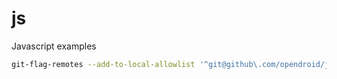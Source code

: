 # js
Javascript examples

```sh
git-flag-remotes --add-to-local-allowlist '^git@github\.com/opendroid/js.git$'
```